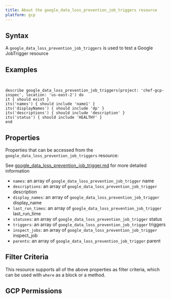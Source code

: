 ```yaml
---
title: About the google_data_loss_prevention_job_triggers resource
platform: gcp
---
```


## Syntax
A `google_data_loss_prevention_job_triggers` is used to test a Google JobTrigger resource

## Examples
```


describe google_data_loss_prevention_job_triggers(project: 'chef-gcp-inspec', location: 'us-east-2') do
it { should exist }
its('names') { should include 'name1' }
its('displayNames') { should include 'dp' }
its('descriptions') { should include 'description' }
its('status') { should include 'HEALTHY' }
end
```

## Properties
Properties that can be accessed from the `google_data_loss_prevention_job_triggers` resource:

See [google_data_loss_prevention_job_trigger.md](google_data_loss_prevention_job_trigger.md) for more detailed information
  * `names`: an array of `google_data_loss_prevention_job_trigger` name
  * `descriptions`: an array of `google_data_loss_prevention_job_trigger` description
  * `display_names`: an array of `google_data_loss_prevention_job_trigger` display_name
  * `last_run_times`: an array of `google_data_loss_prevention_job_trigger` last_run_time
  * `statuses`: an array of `google_data_loss_prevention_job_trigger` status
  * `triggers`: an array of `google_data_loss_prevention_job_trigger` triggers
  * `inspect_jobs`: an array of `google_data_loss_prevention_job_trigger` inspect_job
  * `parents`: an array of `google_data_loss_prevention_job_trigger` parent

## Filter Criteria
This resource supports all of the above properties as filter criteria, which can be used
with `where` as a block or a method.

## GCP Permissions

